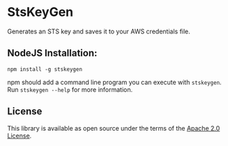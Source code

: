 # StsKeyGen

Generates an STS key and saves it to your AWS credentials file.

## NodeJS Installation:

```shell
npm install -g stskeygen
```

npm should add a command line program you can execute with `stskeygen`. Run `stskeygen --help` for more information.

## License

This library is available as open source under the terms of the [Apache 2.0 License](https://opensource.org/licenses/apache-2.0).
